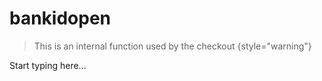 # bankidopen

> This is an internal function used by the checkout
{style="warning"}

Start typing here...